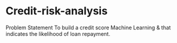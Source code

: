 # Credit-risk-analysis
Problem Statement
To build a credit score Machine Learning & that indicates the likelihood of loan repayment. 

